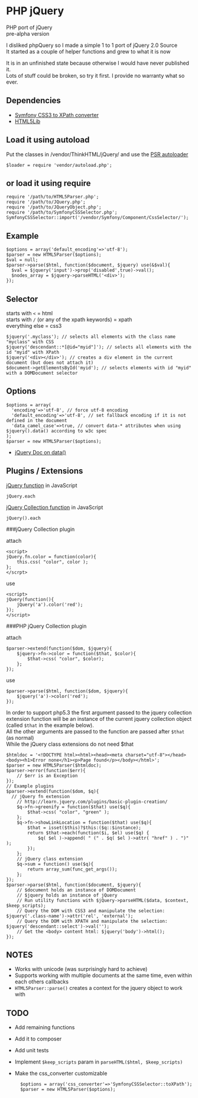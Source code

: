 PHP jQuery
==========

PHP port of jQuery  
pre-alpha version

I disliked phpQuery so I made a simple 1 to 1 port of jQuery 2.0 Source  
It started as a couple of helper functions and grew to what it is now

It is in an unfinished state because otherwise I would have never published it.  
Lots of stuff could be broken, so try it first. I provide no warranty what so ever.

Dependencies
-----------

- [Symfony CSS3 to XPath converter](https://github.com/symfony/CssSelector)
- [HTML5Lib](https://github.com/html5lib/html5lib-php)

Load it using autoload
-----------

Put the classes in /vendor/ThinkHTML/jQuery/ and use the [PSR autoloader](https://gist.github.com/jwage/221634)

    $loader = require 'vendor/autoload.php';

or load it using require
-----------

    require '/path/to/HTML5Parser.php';
    require '/path/to/JQuery.php';
    require '/path/to/JQueryObject.php';
    require '/path/to/SymfonyCSSSelector.php';
    SymfonyCSSSelector::import('/vendor/Symfony/Component/CssSelector/');

Example
-----------

    $options = array('default_encoding'=>'utf-8');
    $parser = new HTML5Parser($options);
    $val = null;
    $parser->parse($html, function($document, $jquery) use(&$val){
      $val = $jquery('input')->prop('disabled',true)->val();
      $nodes_array = $jquery->parseHTML('<div>');
    });

Selector
----------

starts with `<` = html  
starts with `/` (or any of the xpath keywords) = xpath  
everything else = css3  

    $jquery('.myclass'); // selects all elements with the class name "myclass" with CSS
    $jquery('descendant::*[@id="myid"]'); // selects all elements with the id "myid" with XPath
    $jquery('<div></div>'); // creates a div element in the current document (but does not attach it)
    $document->getElementsById('myid'); // selects elements with id "myid" with a DOMDocument selector

Options
----------

    $options = array(
      'encoding'=>'utf-8', // force utf-8 encoding
      'default_encoding'=>'utf-8', // set fallback encoding if it is not defined in the document
      'data_camel_case'=>true, // convert data-* attributes when using $jquery().data() according to w3c spec 
    );
    $parser = new HTML5Parser($options);

- [jQuery Doc on data()](http://api.jquery.com/data/#data-html5)

Plugins / Extensions
----------

[jQuery function](http://api.jquery.com/jquery.each/) in JavaScript

    jQuery.each

[jQuery Collection function](http://api.jquery.com/each/) in JavaScript

    jQuery().each

###jQuery Collection plugin

attach

    <script>
    jQuery.fn.color = function(color){
        this.css( "color", color );
    };
    </scrpt>
    
use

    <script>
    jQuery(function(){
        jQuery('a').color('red');
    });
    </script>
    
###PHP jQuery Collection plugin

attach

    $parser->extend(function($dom, $jquery){
        $jquery->fn->color = function($that, $color){
            $that->css( "color", $color);
        };
    });

use

    $parser->parse($html, function($dom, $jquery){
        $jquery('a')->color('red');
    });

In order to support php5.3 the first argument passed to the jquery collection extension function will be an instance of the current jquery collection object (called `$that` in the example below).  
All the other arguments are passed to the function are passed after `$that` (as normal)  
While the jQuery class extensions do not need $that

    $htmldoc = '<!DOCTYPE html><html><head><meta charset="utf-8"></head><body><h1>Error none</h1><p>Page found</p></body></html>';
    $parser = new HTML5Parser($htmldoc);
    $parser->error(function($err){
    	// $err is an Exception
    });
    // Example plugins
    $parser->extend(function($dom, $q){
      // jQuery fn extension
    	// http://learn.jquery.com/plugins/basic-plugin-creation/
    	$q->fn->greenify = function($that) use($q){
    		$that->css( "color", "green" );
    	};
    	$q->fn->showLinkLocation = function($that) use($q){
    		$that = isset($this)?$this:($q::$instance);
    		return $that->each(function($i, $el) use($q) {
    			$q( $el )->append( " (" . $q( $el )->attr( "href" ) . ")" );
    		});
    	};
    	// jQuery class extension
    	$q->sum = function() use($q){
    		return array_sum(func_get_args());
    	};
    });
    $parser->parse($html, function($document, $jquery){
    	// $document holds an instance of DOMDocument
    	// $jquery holds an instance of jQuery
    	// Run utility functions with $jQuery->parseHTML($data, $context, $keep_scripts);
    	// Query the DOM with CSS3 and manipulate the selection: $jquery('.class-name')->attr('rel', 'external');
    	// Query the DOM with XPATH and manipulate the selection: $jquery('descendant::select')->val('');
    	// Get the <body> content html: $jquery('body')->html();
    });

NOTES
----------

- Works with unicode (was surprisingly hard to achieve)
- Supports working with multiple documents at the same time, even within each others callbacks
- `HTML5Parser::parse()` creates a context for the jquery object to work with

TODO
----------

- Add remaining functions
- Add it to composer
- Add unit tests
- Implement `$keep_scripts` param in `parseHTML($html, $keep_scripts)`
- Make the css_converter customizable  

        $options = array('css_converter'=>'SymfonyCSSSelector::toXPath');
        $parser = new HTML5Parser($options);


